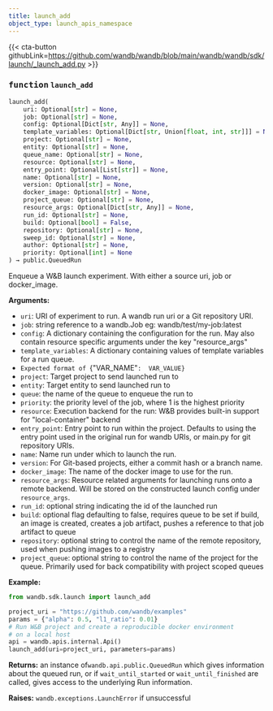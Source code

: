 ```yaml
---
title: launch_add
object_type: launch_apis_namespace
---
```


{{< cta-button githubLink=https://github.com/wandb/wandb/blob/main/wandb/wandb/sdk/launch/_launch_add.py >}}




### <kbd>function</kbd> `launch_add`

```python
launch_add(
    uri: Optional[str] = None,
    job: Optional[str] = None,
    config: Optional[Dict[str, Any]] = None,
    template_variables: Optional[Dict[str, Union[float, int, str]]] = None,
    project: Optional[str] = None,
    entity: Optional[str] = None,
    queue_name: Optional[str] = None,
    resource: Optional[str] = None,
    entry_point: Optional[List[str]] = None,
    name: Optional[str] = None,
    version: Optional[str] = None,
    docker_image: Optional[str] = None,
    project_queue: Optional[str] = None,
    resource_args: Optional[Dict[str, Any]] = None,
    run_id: Optional[str] = None,
    build: Optional[bool] = False,
    repository: Optional[str] = None,
    sweep_id: Optional[str] = None,
    author: Optional[str] = None,
    priority: Optional[int] = None
) → public.QueuedRun
```

Enqueue a W&B launch experiment. With either a source uri, job or docker_image. 



**Arguments:**
 
 - `uri`:  URI of experiment to run. A wandb run uri or a Git repository URI. 
 - `job`:  string reference to a wandb.Job eg: wandb/test/my-job:latest 
 - `config`:  A dictionary containing the configuration for the run. May also contain  resource specific arguments under the key "resource_args" 
 - `template_variables`:  A dictionary containing values of template variables for a run queue. 
 - `Expected format of `{"VAR_NAME"`:  VAR_VALUE}` 
 - `project`:  Target project to send launched run to 
 - `entity`:  Target entity to send launched run to 
 - `queue`:  the name of the queue to enqueue the run to 
 - `priority`:  the priority level of the job, where 1 is the highest priority 
 - `resource`:  Execution backend for the run: W&B provides built-in support for "local-container" backend 
 - `entry_point`:  Entry point to run within the project. Defaults to using the entry point used  in the original run for wandb URIs, or main.py for git repository URIs. 
 - `name`:  Name run under which to launch the run. 
 - `version`:  For Git-based projects, either a commit hash or a branch name. 
 - `docker_image`:  The name of the docker image to use for the run. 
 - `resource_args`:  Resource related arguments for launching runs onto a remote backend.  Will be stored on the constructed launch config under ``resource_args``. 
 - `run_id`:  optional string indicating the id of the launched run 
 - `build`:  optional flag defaulting to false, requires queue to be set  if build, an image is created, creates a job artifact, pushes a reference  to that job artifact to queue 
 - `repository`:  optional string to control the name of the remote repository, used when  pushing images to a registry 
 - `project_queue`:  optional string to control the name of the project for the queue. Primarily used  for back compatibility with project scoped queues 





**Example:**
 ```python
from wandb.sdk.launch import launch_add

project_uri = "https://github.com/wandb/examples"
params = {"alpha": 0.5, "l1_ratio": 0.01}
# Run W&B project and create a reproducible docker environment
# on a local host
api = wandb.apis.internal.Api()
launch_add(uri=project_uri, parameters=params)
``` 





**Returns:**
 an instance of`wandb.api.public.QueuedRun` which gives information about the queued run, or if `wait_until_started` or `wait_until_finished` are called, gives access to the underlying Run information. 



**Raises:**
 `wandb.exceptions.LaunchError` if unsuccessful 
